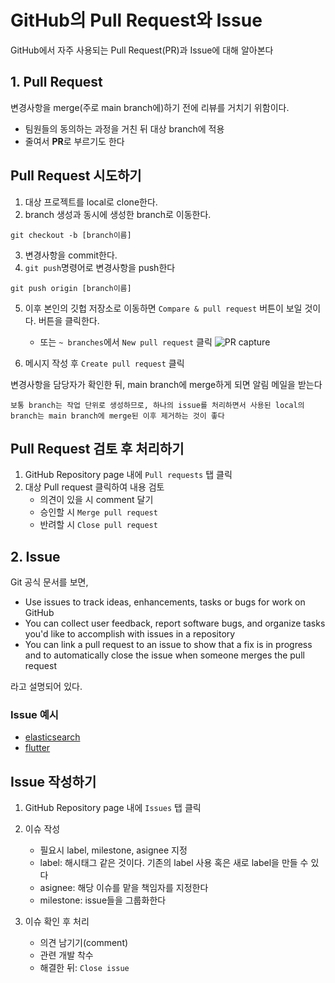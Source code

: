 # GitHub의 Pull Request와 Issue
GitHub에서 자주 사용되는 Pull Request(PR)과 Issue에 대해 알아본다
   
## 1. Pull Request
변경사항을 merge(주로 main branch에)하기 전에 리뷰를 거치기 위함이다.
* 팀원들의 동의하는 과정을 거친 뒤 대상 branch에 적용
* 줄여서 **PR**로 부르기도 한다

## Pull Request 시도하기
1. 대상 프로젝트를 local로 clone한다.
2. branch 생성과 동시에 생성한 branch로 이동한다.
```
git checkout -b [branch이름]
```
3. 변경사항을 commit한다.
4. `git push`명령어로 변경사항을 push한다   
```
git push origin [branch이름]
```
5. 이후 본인의 깃헙 저장소로 이동하면 `Compare & pull request` 버튼이 보일 것이다. 버튼을 클릭한다. 
   * 또는 `~ branches`에서 `New pull request` 클릭 
![PR capture](https://user-images.githubusercontent.com/80478750/159705353-0e8f04b6-bb8c-462d-86f6-a1021d26092f.PNG)


6. 메시지 작성 후 `Create pull request` 클릭

변경사항을 담당자가 확인한 뒤, main branch에 merge하게 되면 알림 메일을 받는다

`보통 branch는 작업 단위로 생성하므로, 하나의 issue를 처리하면서 사용된 local의 branch는 main branch에 merge된 이후 제거하는 것이 좋다`

## Pull Request 검토 후 처리하기
1. GitHub Repository page 내에 `Pull requests` 탭 클릭
2. 대상 Pull request 클릭하여 내용 검토
   * 의견이 있을 시 comment 달기
   * 승인할 시 `Merge pull request`
   * 반려할 시 `Close pull request`



## 2. Issue
Git 공식 문서를 보면,
* Use issues to track ideas, enhancements, tasks or bugs for work on GitHub
* You can collect user feedback, report software bugs, and organize tasks you'd like to accomplish with issues in a repository
* You can link a pull request to an issue to show that a fix is in progress and to automatically close the issue when someone merges the pull request   

라고 설명되어 있다.

### Issue 예시
* [elasticsearch](https://github.com/elastic/elasticsearch/issues)
* [flutter](https://github.com/flutter/flutter/issues)

## Issue 작성하기
1. GitHub Repository page 내에 `Issues` 탭 클릭
2. 이슈 작성
   * 필요시 label, milestone, asignee 지정
   * label: 해시태그 같은 것이다. 기존의 label 사용 혹은 새로 label을 만들 수 있다
   * asignee: 해당 이슈를 맡을 책임자를 지정한다
   * milestone: issue들을 그룹화한다

3. 이슈 확인 후 처리
   * 의견 남기기(comment)
   * 관련 개발 착수
   * 해결한 뒤: `Close issue`
